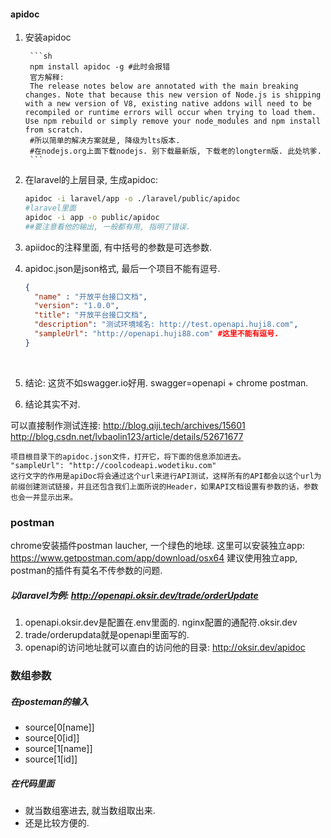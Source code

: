 #### apidoc

1.   安装apidoc

          ```sh
          npm install apidoc -g #此时会报错
          官方解释: 
          The release notes below are annotated with the main breaking changes. Note that because this new version of Node.js is shipping with a new version of V8, existing native addons will need to be recompiled or runtime errors will occur when trying to load them. Use npm rebuild or simply remove your node_modules and npm install from scratch.
          #所以简单的解决方案就是, 降级为lts版本.
          #在nodejs.org上面下载nodejs. 别下载最新版, 下载老的longterm版. 此处坑爹.
          ```

2. 在laravel的上层目录, 生成apidoc:

     ```sh
     apidoc -i laravel/app -o ./laravel/public/apidoc
     #laravel里面
     apidoc -i app -o public/apidoc
     ##要注意看他的输出, 一般都有用, 指明了错误.
     ```

3. apiidoc的注释里面, 有中括号的参数是可选参数.

4. apidoc.json是json格式, 最后一个项目不能有逗号.

     ```json
     {
       "name" : "开放平台接口文档",
       "version": "1.0.0",
       "title": "开放平台接口文档",
       "description": "测试环境域名: http://test.openapi.huji8.com",
       "sampleUrl": "http://openapi.huji88.com" #这里不能有逗号.
     }
     ```

     ​

5. 结论: 这货不如swagger.io好用. swagger=openapi + chrome postman.

6. 结论其实不对.


可以直接制作测试连接: http://blog.qiji.tech/archives/15601
http://blog.csdn.net/lvbaolin123/article/details/52671677

```
项目根目录下的apidoc.json文件，打开它，将下面的信息添加进去。
"sampleUrl": "http://coolcodeapi.wodetiku.com"
这行文字的作用是apiDoc将会通过这个url来进行API测试，这样所有的API都会以这个url为前缀创建测试链接，并且还包含我们上面所说的Header，如果API文档设置有参数的话，参数也会一并显示出来。
```

### postman

chrome安装插件postman laucher, 一个绿色的地球.
这里可以安装独立app: https://www.getpostman.com/app/download/osx64 
建议使用独立app, postman的插件有莫名不传参数的问题.

##### 以laravel为例: http://openapi.oksir.dev/trade/orderUpdate

1. openapi.oksir.dev是配置在.env里面的. nginx配置的通配符.oksir.dev
2. trade/orderupdata就是openapi里面写的.
3. openapi的访问地址就可以直白的访问他的目录: http://oksir.dev/apidoc

### 数组参数

##### 在posteman的输入

- source[0[name]]
- source[0[id]]
- source[1[name]]
- source[1[id]]

##### 在代码里面

- 就当数组塞进去, 就当数组取出来.
- 还是比较方便的.